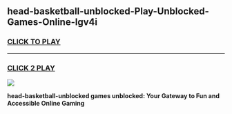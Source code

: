 
## head-basketball-unblocked-Play-Unblocked-Games-Online-lgv4i
<h3>
<a href="https://premium76.site?title=head-basketball-unblocked&ref=25A">CLICK TO PLAY</a></h3>
<hr>

<h3>
<a href="https://premium76.site?title=head-basketball-unblocked&ref=25A">CLICK 2 PLAY</a>
  
</h3>

<a href="https://premium76.site?title=head-basketball-unblocked&ref=25A"><img src="https://clearcache.store/games.png"></a>


**head-basketball-unblocked games unblocked: Your Gateway to Fun and Accessible Online Gaming**
